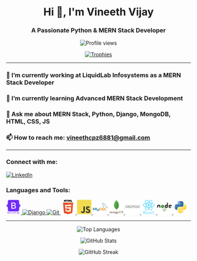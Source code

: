 <h1 align="center">Hi 👋, I'm Vineeth Vijay</h1>
<h3 align="center">A Passionate Python & MERN Stack Developer</h3>

<p align="center">
  <img src="https://komarev.com/ghpvc/?username=vineethvijaych&label=Profile%20views&color=0e75b6&style=flat" alt="Profile views" />
</p>

<p align="center">
  <a href="https://github.com/ryo-ma/github-profile-trophy">
    <img src="https://github-profile-trophy.vercel.app/?username=vineethvijaych&theme=algolia&no-frame=true&row=1&column=7" alt="Trophies" />
  </a>
</p>

---

### 🔭 I’m currently working at **LiquidLab Infosystems** as a **MERN Stack Developer**

### 🌱 I’m currently learning **Advanced MERN Stack Development**

### 💬 Ask me about **MERN Stack, Python, Django, MongoDB, HTML, CSS, JS**

### 📫 How to reach me: **vineethcpz6881@gmail.com**

---

<h3 align="left">Connect with me:</h3>
<p align="left">
  <a href="https://www.linkedin.com/in/vineeth-vijay" target="_blank">
    <img src="https://img.shields.io/badge/-LinkedIn-%230077B5?style=for-the-badge&logo=linkedin&logoColor=white" alt="LinkedIn" />
  </a>
</p>

<h3 align="left">Languages and Tools:</h3>
<p align="left">
  <a href="https://getbootstrap.com" target="_blank">
    <img src="https://raw.githubusercontent.com/devicons/devicon/master/icons/bootstrap/bootstrap-plain-wordmark.svg" alt="Bootstrap" width="40" height="40" />
  </a>
  <a href="https://www.djangoproject.com/" target="_blank">
    <img src="https://cdn.worldvectorlogo.com/logos/django.svg" alt="Django" width="40" height="40" />
  </a>
  <a href="https://git-scm.com/" target="_blank">
    <img src="https://www.vectorlogo.zone/logos/git-scm/git-scm-icon.svg" alt="Git" width="40" height="40" />
  </a>
  <a href="https://www.w3.org/html/" target="_blank">
    <img src="https://raw.githubusercontent.com/devicons/devicon/master/icons/html5/html5-original-wordmark.svg" alt="HTML5" width="40" height="40" />
  </a>
  <a href="https://developer.mozilla.org/en-US/docs/Web/JavaScript" target="_blank">
    <img src="https://raw.githubusercontent.com/devicons/devicon/master/icons/javascript/javascript-original.svg" alt="JavaScript" width="40" height="40" />
  </a>
  <a href="https://www.mysql.com/" target="_blank">
    <img src="https://raw.githubusercontent.com/devicons/devicon/master/icons/mysql/mysql-original-wordmark.svg" alt="MySQL" width="40" height="40" />
  </a>
  <a href="https://www.mongodb.com/" target="_blank">
    <img src="https://raw.githubusercontent.com/devicons/devicon/master/icons/mongodb/mongodb-original-wordmark.svg" alt="MongoDB" width="40" height="40" />
  </a>
  <a href="https://expressjs.com/" target="_blank">
    <img src="https://raw.githubusercontent.com/devicons/devicon/master/icons/express/express-original-wordmark.svg" alt="Express" width="40" height="40" />
  </a>
  <a href="https://reactjs.org/" target="_blank">
    <img src="https://raw.githubusercontent.com/devicons/devicon/master/icons/react/react-original-wordmark.svg" alt="React" width="40" height="40" />
  </a>
  <a href="https://nodejs.org/" target="_blank">
    <img src="https://raw.githubusercontent.com/devicons/devicon/master/icons/nodejs/nodejs-original-wordmark.svg" alt="Node.js" width="40" height="40" />
  </a>
  <a href="https://www.python.org" target="_blank">
    <img src="https://raw.githubusercontent.com/devicons/devicon/master/icons/python/python-original.svg" alt="Python" width="40" height="40" />
  </a>
</p>

---

<p align="center">
  <img src="https://github-readme-stats.vercel.app/api/top-langs?username=vineethvijaych&show_icons=true&locale=en&layout=compact&theme=algolia" alt="Top Languages" />
</p>

<p align="center">
  <img src="https://github-readme-stats.vercel.app/api?username=vineethvijaych&show_icons=true&locale=en&theme=algolia" alt="GitHub Stats" />
</p>

<p align="center">
  <img src="https://github-readme-streak-stats.herokuapp.com/?user=vineethvijaych&theme=algolia" alt="GitHub Streak" />
</p>

